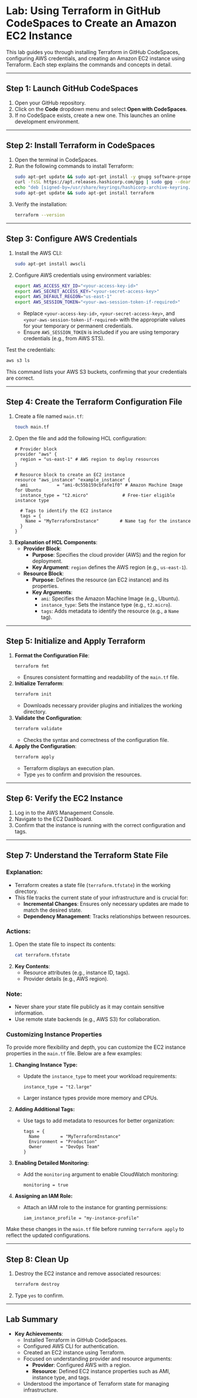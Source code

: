 # Lab: Using Terraform in GitHub CodeSpaces to Create an Amazon EC2 Instance

This lab guides you through installing Terraform in GitHub CodeSpaces, configuring AWS credentials, and creating an Amazon EC2 instance using Terraform. 
Each step explains the commands and concepts in detail.

---

## **Step 1: Launch GitHub CodeSpaces**

1. Open your GitHub repository.
2. Click on the **Code** dropdown menu and select **Open with CodeSpaces**.
3. If no CodeSpace exists, create a new one. This launches an online development environment.

---

## **Step 2: Install Terraform in CodeSpaces**

1. Open the terminal in CodeSpaces.
2. Run the following commands to install Terraform:
   ```bash
   sudo apt-get update && sudo apt-get install -y gnupg software-properties-common
   curl -fsSL https://apt.releases.hashicorp.com/gpg | sudo gpg --dearmor -o /usr/share/keyrings/hashicorp-archive-keyring.gpg
   echo "deb [signed-by=/usr/share/keyrings/hashicorp-archive-keyring.gpg] https://apt.releases.hashicorp.com $(lsb_release -cs) main" | sudo tee /etc/apt/sources.list.d/hashicorp.list
   sudo apt-get update && sudo apt-get install terraform
   ```
3. Verify the installation:
   ```bash
   terraform --version
   ```

---

## **Step 3: Configure AWS Credentials**

1. Install the AWS CLI:
   ```bash
   sudo apt-get install awscli
   ```
2. Configure AWS credentials using environment variables:
   ```bash
   export AWS_ACCESS_KEY_ID="<your-access-key-id>"
   export AWS_SECRET_ACCESS_KEY="<your-secret-access-key>"
   export AWS_DEFAULT_REGION="us-east-1"
   export AWS_SESSION_TOKEN="<your-aws-session-token-if-required>"
   ```
   - Replace `<your-access-key-id>`, `<your-secret-access-key>`, and `<your-aws-session-token-if-required>` with the appropriate values for your temporary or permanent credentials.
   - Ensure `AWS_SESSION_TOKEN` is included if you are using temporary credentials (e.g., from AWS STS).

Test the credentials:

```bash
aws s3 ls
```

This command lists your AWS S3 buckets, confirming that your credentials are correct.

---

## **Step 4: Create the Terraform Configuration File**

1. Create a file named `main.tf`:
   ```bash
   touch main.tf
   ```
2. Open the file and add the following HCL configuration:
   ```hcl
   # Provider block
   provider "aws" {
     region = "us-east-1" # AWS region to deploy resources
   }

   # Resource block to create an EC2 instance
   resource "aws_instance" "example_instance" {
     ami           = "ami-0c55b159cbfafe1f0" # Amazon Machine Image for Ubuntu
     instance_type = "t2.micro"             # Free-tier eligible instance type

     # Tags to identify the EC2 instance
     tags = {
       Name = "MyTerraformInstance"        # Name tag for the instance
     }
   }
   ```
3. **Explanation of HCL Components**:
   - **Provider Block**:
     - **Purpose**: Specifies the cloud provider (AWS) and the region for deployment.
     - **Key Argument**: `region` defines the AWS region (e.g., `us-east-1`).
   - **Resource Block**:
     - **Purpose**: Defines the resource (an EC2 instance) and its properties.
     - **Key Arguments**:
       - `ami`: Specifies the Amazon Machine Image (e.g., Ubuntu).
       - `instance_type`: Sets the instance type (e.g., `t2.micro`).
       - `tags`: Adds metadata to identify the resource (e.g., a `Name` tag).

---

## **Step 5: Initialize and Apply Terraform**

1. **Format the Configuration File**:
   ```bash
   terraform fmt
   ```
   - Ensures consistent formatting and readability of the `main.tf` file.
2. **Initialize Terraform**:
   ```bash
   terraform init
   ```
   - Downloads necessary provider plugins and initializes the working directory.
3. **Validate the Configuration**:
   ```bash
   terraform validate
   ```
   - Checks the syntax and correctness of the configuration file.
4. **Apply the Configuration**:
   ```bash
   terraform apply
   ```
   - Terraform displays an execution plan.
   - Type `yes` to confirm and provision the resources.

---

## **Step 6: Verify the EC2 Instance**

1. Log in to the AWS Management Console.
2. Navigate to the EC2 Dashboard.
3. Confirm that the instance is running with the correct configuration and tags.

---

## **Step 7: Understand the Terraform State File**

### Explanation:
- Terraform creates a state file (`terraform.tfstate`) in the working directory.
- This file tracks the current state of your infrastructure and is crucial for:
  - **Incremental Changes**: Ensures only necessary updates are made to match the desired state.
  - **Dependency Management**: Tracks relationships between resources.

### Actions:
1. Open the state file to inspect its contents:
   ```bash
   cat terraform.tfstate
   ```
2. **Key Contents**:
   - Resource attributes (e.g., instance ID, tags).
   - Provider details (e.g., AWS region).

### Note:
- Never share your state file publicly as it may contain sensitive information.
- Use remote state backends (e.g., AWS S3) for collaboration.

### Customizing Instance Properties

To provide more flexibility and depth, you can customize the EC2 instance properties in the `main.tf` file. Below are a few examples:

1. **Changing Instance Type:**
   - Update the `instance_type` to meet your workload requirements:
     ```hcl
     instance_type = "t2.large"
     ```
   - Larger instance types provide more memory and CPUs.

2. **Adding Additional Tags:**
   - Use tags to add metadata to resources for better organization:
     ```hcl
     tags = {
       Name        = "MyTerraformInstance"
       Environment = "Production"
       Owner       = "DevOps Team"
     }
     ```

3. **Enabling Detailed Monitoring:**
   - Add the `monitoring` argument to enable CloudWatch monitoring:
     ```hcl
     monitoring = true
     ```

4. **Assigning an IAM Role:**
   - Attach an IAM role to the instance for granting permissions:
     ```hcl
     iam_instance_profile = "my-instance-profile"
     ```

Make these changes in the `main.tf` file before running `terraform apply` to reflect the updated configurations.

---

## **Step 8: Clean Up**

1. Destroy the EC2 instance and remove associated resources:
   ```bash
   terraform destroy
   ```
2. Type `yes` to confirm.

---

## **Lab Summary**

- **Key Achievements**:
  - Installed Terraform in GitHub CodeSpaces.
  - Configured AWS CLI for authentication.
  - Created an EC2 instance using Terraform.
  - Focused on understanding provider and resource arguments:
    - **Provider**: Configured AWS with a region.
    - **Resource**: Defined EC2 instance properties such as AMI, instance type, and tags.
  - Understood the importance of Terraform state for managing infrastructure.

